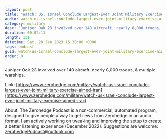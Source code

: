 ```yaml
---
layout: post
title: "Watch: US, Israel Conclude Largest-Ever Joint Military Exercise Aimed At Iran"
audio: watch-us-israel-conclude-largest-ever-joint-military-exercise-aimed-iran-0
category: military
desc: "Juniper Oak 23 involved over 140 aircraft, nearly 8,000 troops, &amp; multiple warships."
duration: 00:02:11
length: 131
datetime: Sat, 28 Jan 2023 15:30:00 +0000
tags: podcast
guid: watch-us-israel-conclude-largest-ever-joint-military-exercise-aimed-iran-0
order: 0
---
```

Juniper Oak 23 involved over 140 aircraft, nearly 8,000 troops, &amp; multiple warships.

Link: [https://www.zerohedge.com/military/watch-us-israel-conclude-largest-ever-joint-military-exercise-aimed-iran](https://www.zerohedge.com/military/watch-us-israel-conclude-largest-ever-joint-military-exercise-aimed-iran)

About: The Zerohedge Podcast is a non-commercial, automated program, designed to give people a way to get news from Zerohedge in an audio format.  I am actively working on tweaking and improving the setup to create a better listening experience (December 2022).  Suggestions are welcome: [zerohedgePodcast@outlook.com](mailto:zerohedgePodcast@outlook.com)
